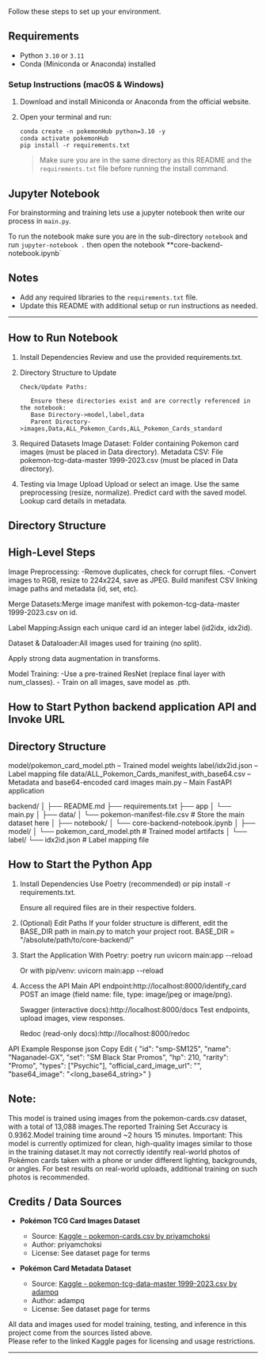 Follow these steps to set up your environment.

## Requirements

- Python `3.10` or `3.11`
- Conda (Miniconda or Anaconda) installed

### Setup Instructions (macOS & Windows)

1. Download and install Miniconda or Anaconda from the official website.
2. Open your terminal and run:

   ```
   conda create -n pokemonHub python=3.10 -y
   conda activate pokemonHub
   pip install -r requirements.txt
   ```

   > Make sure you are in the same directory as this README and the `requirements.txt` file before running the install command.


## Jupyter Notebook

For brainstorming and training lets use a jupyter notebook then write our process in `main.py`.

To run the notebook make sure you are in the sub-directory `notebook` and run `jupyter-notebook .` then open the notebook **core-backend-notebook.ipynb`

## Notes

- Add any required libraries to the `requirements.txt` file.
- Update this README with additional setup or run instructions as needed.


----------------------------------------------------------------------------------------------------------------------------------------------


## How to Run Notebook
  1. Install Dependencies
         Review and use the provided requirements.txt.

  2. Directory Structure to Update

         Check/Update Paths:

            Ensure these directories exist and are correctly referenced in the notebook:
            Base Directory->model,label,data
            Parent Directory->images,Data,ALL_Pokemon_Cards,ALL_Pokemon_Cards_standard

   3. Required Datasets
         Image Dataset: Folder containing Pokemon card images (must be placed in Data directory).
         Metadata CSV: File pokemon-tcg-data-master 1999-2023.csv (must be placed in Data directory).

   4. Testing via Image Upload
         Upload or select an image.
         Use the same preprocessing (resize, normalize).
         Predict card with the saved model.
         Lookup card details in metadata.

## Directory Structure

## High-Level Steps
   Image Preprocessing:
      -Remove duplicates, check for corrupt files.
      -Convert images to RGB, resize to 224x224, save as JPEG.
   Build manifest CSV linking image paths and metadata (id, set, etc).

   Merge Datasets:Merge image manifest with pokemon-tcg-data-master 1999-2023.csv on id.

   Label Mapping:Assign each unique card id an integer label (id2idx, idx2id).

   Dataset & Dataloader:All images used for training (no split).

   Apply strong data augmentation in transforms.

   Model Training:
      -Use a pre-trained ResNet (replace final layer with num_classes).
      - Train on all images, save model as .pth.

## How to Start Python backend application API and Invoke URL

## Directory Structure
   model/pokemon_card_model.pth – Trained model weights
   label/idx2id.json – Label mapping file
   data/ALL_Pokemon_Cards_manifest_with_base64.csv – Metadata and base64-encoded card images
   main.py – Main FastAPI application

   backend/
│
├── README.md
├── requirements.txt
├── app
│   └── main.py
│
├── data/
│   └── pokemon-manifest-file.csv       # Store the main dataset here
│
├── notebook/
│   └── core-backend-notebook.ipynb
│
├── model/
│   └── pokemon_card_model.pth     # Trained model artifacts
│
└── label/
    └── idx2id.json                # Label mapping file


## How to Start the Python App
   1. Install Dependencies
         Use Poetry (recommended) or pip install -r requirements.txt.

         Ensure all required files are in their respective folders.

   2. (Optional) Edit Paths
         If your folder structure is different, edit the BASE_DIR path in main.py to match your project root.
         BASE_DIR = "/absolute/path/to/core-backend/"

   3. Start the Application
         With Poetry:
         poetry run uvicorn main:app --reload
   
         Or with pip/venv:
         uvicorn main:app --reload

   4. Access the API
         Main API endpoint:http://localhost:8000/identify_card
         POST an image (field name: file, type: image/jpeg or image/png).

         Swagger (interactive docs):http://localhost:8000/docs
         Test endpoints, upload images, view responses.

         Redoc (read-only docs):http://localhost:8000/redoc

API Example Response
json
Copy
Edit
{
  "id": "smp-SM125",
  "name": "Naganadel-GX",
  "set": "SM Black Star Promos",
  "hp": 210,
  "rarity": "Promo",
  "types": ["Psychic"],
  "official_card_image_url": "",
  "base64_image": "<long_base64_string>"
}

## Note:
This model is trained using images from the pokemon-cards.csv dataset, with a total of 13,088 images.The reported Training Set Accuracy is 0.9362.Model training time around ~2 hours 15 minutes.
Important: This model is currently optimized for clean, high-quality images similar to those in the training dataset.It may not correctly identify real-world photos of Pokémon cards taken with a phone or under different lighting, backgrounds, or angles. For best results on real-world uploads, additional training on such photos is recommended.

## Credits / Data Sources

- **Pokémon TCG Card Images Dataset**
  - Source: [Kaggle - pokemon-cards.csv by priyamchoksi](https://www.kaggle.com/datasets/priyamchoksi/pokemon-cards)
  - Author: priyamchoksi
  - License: See dataset page for terms

- **Pokémon Card Metadata Dataset**
  - Source: [Kaggle - pokemon-tcg-data-master 1999-2023.csv by adampq](https://www.kaggle.com/datasets/adampq/pokemon-tcg-all-cards-1999-2023)
  - Author: adampq
  - License: See dataset page for terms

All data and images used for model training, testing, and inference in this project come from the sources listed above.  
Please refer to the linked Kaggle pages for licensing and usage restrictions.

----------------------------------------------------------------------------------------------------------------------------------------------